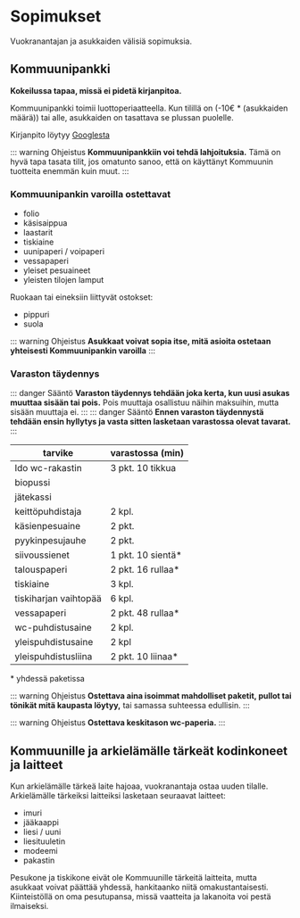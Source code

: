# Sopimukset

Vuokranantajan ja asukkaiden välisiä sopimuksia.

## Kommuunipankki

**Kokeilussa tapaa, missä ei pidetä kirjanpitoa.**

Kommuunipankki toimii luottoperiaatteella. Kun tilillä on (-10€ * (asukkaiden määrä)) tai alle, asukkaiden on tasattava se plussan puolelle.

Kirjanpito löytyy [Googlesta](https://docs.google.com/spreadsheets/d/1ENhYNFARda3AuRoAyU0aiXNOS3dr70M4JPPfkL_pwBw/edit?usp=sharing)

::: warning Ohjeistus
**Kommuunipankkiin voi tehdä lahjoituksia.** Tämä on hyvä tapa tasata tilit, jos omatunto sanoo, että on käyttänyt Kommuunin tuotteita enemmän kuin muut.
:::

### Kommuunipankin varoilla ostettavat
  - folio
  - käsisaippua
  - laastarit
  - tiskiaine
  - uunipaperi / voipaperi
  - vessapaperi
  - yleiset pesuaineet
  - yleisten tilojen lamput

Ruokaan tai eineksiin liittyvät ostokset:

  - pippuri
  - suola

::: warning Ohjeistus
**Asukkaat voivat sopia itse, mitä asioita ostetaan yhteisesti Kommuunipankin varoilla**
:::

### Varaston täydennys

::: danger Sääntö
**Varaston täydennys tehdään joka kerta, kun uusi asukas muuttaa sisään tai pois.** Pois muuttaja osallistuu näihin maksuihin, mutta sisään muuttaja ei.
:::
::: danger Sääntö
**Ennen varaston täydennystä tehdään ensin hyllytys ja vasta sitten lasketaan varastossa olevat tavarat.**
:::

| tarvike               | varastossa (min)  |
|-----------------------|-------------------|
| Ido wc-rakastin       | 3 pkt. 10 tikkua  |
| biopussi              |                   |
| jätekassi             |                   |
| keittöpuhdistaja      | 2 kpl.            |
| käsienpesuaine        | 2 pkt.            |
| pyykinpesujauhe       | 2 pkt.            |
| siivoussienet         | 1 pkt. 10 sientä* |
| talouspaperi          | 2 pkt. 16 rullaa* |
| tiskiaine             | 3 kpl.            |
| tiskiharjan vaihtopää | 6 kpl.            |
| vessapaperi           | 2 pkt. 48 rullaa* |
| wc-puhdistusaine      | 2 kpl.            |
| yleispuhdistusaine    | 2 kpl             |
| yleispuhdistusliina   | 2 pkt. 10 liinaa* |

\* yhdessä paketissa

::: warning Ohjeistus
**Ostettava aina isoimmat mahdolliset paketit, pullot tai tönikät mitä kaupasta löytyy,** tai samassa suhteessa edullisin.
:::

::: warning Ohjeistus
**Ostettava keskitason wc-paperia.**
:::

## Kommuunille ja arkielämälle tärkeät kodinkoneet ja laitteet

Kun arkielämälle tärkeä laite hajoaa, vuokranantaja ostaa uuden tilalle. Arkielämälle tärkeiksi laitteiksi lasketaan seuraavat laitteet:

  - imuri
  - jääkaappi
  - liesi / uuni
  - liesituuletin
  - modeemi
  - pakastin

Pesukone ja tiskikone eivät ole Kommuunille tärkeitä laitteita, mutta asukkaat voivat päättää yhdessä, hankitaanko niitä omakustantaisesti. Kiinteistöllä on oma pesutupansa, missä vaatteita ja lakanoita voi pestä ilmaiseksi.
